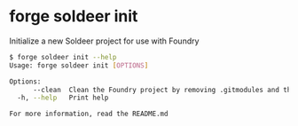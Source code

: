 # forge soldeer init

Initialize a new Soldeer project for use with Foundry

```bash
$ forge soldeer init --help
Usage: forge soldeer init [OPTIONS]

Options:
      --clean  Clean the Foundry project by removing .gitmodules and the lib directory
  -h, --help   Print help

For more information, read the README.md
```